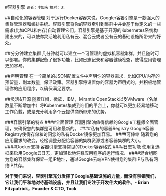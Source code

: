 #容器引擎
`译者：李加庆` `校对：无`


##自动化的容器管理
对于运行Docker容器来说，Googler容器引擎是一款强大的集群管理器和编排系统。容器引擎将你的容器牵引到集群中并会基于你定义的一些需求(比如CPU和内存)自动管理它们。容器引擎是基于开源的Kubernetes系统构建出来的，可以使你灵活地利用私有云、混合云或者公有云的基础设施所带来的好处。

##分分钟建立集群
几分钟就可以建立一个可管理的虚拟机容器集群，并且随时可以部署。你的集群配备了很多功能，比如日志记录和容器健康检查，使得应用管理更加容易。

##声明管理
在一个简单的JSON配置文件中声明你的容器需求，比如CPU/内存的预留量，副本数量，保活政策。容器引擎将设置你的容器为声明式的，并积极地管理你的应用程序，以确保满足要求。

##灵活&开源
随着红帽，微软，IBM，Mirantis OpenStack以及VMware（名单数量不断增加中）将Kubernetes集成到它们的平台上，你就可以更加轻易地移动工作负载，或是充分利用多个云提供商所带来的优势。

###容器引擎的特点
####全面管理
容器引擎油值得信赖的Google工程师全面管理，来确保您的集群是可用和最新的。
####私有的容器Registry
Google容器Registry使得存储和访问您的私有Docker镜像更加容易。
####可伸缩
随着您的应用需求的改变，轻松调整分配给容器的集群资源或者容器集群的大小。
####Docker支持
容器引擎支持常见的Docker容器格式
####日志功能
使用复选框来启用Google云日志，更加轻松地洞察应用程序的运行情况。
####混合组网
为您的容器集群保留一组IP地址，通过Google云端VPN使得您的集群IP与私有网络IP共存。

**对于我们来说，容器引擎充分发挥了Google基础设施的力量，而没有禁锢我们，它让我们平和地对待基础设施，并且让我们专注于开发伟大的软件。- Brian Fitzpatrick，Founder & CTO, Tock**